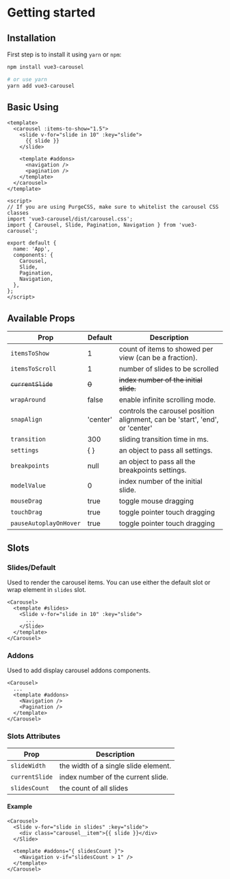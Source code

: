 # Getting started

## Installation

First step is to install it using `yarn` or `npm`:

```bash
npm install vue3-carousel

# or use yarn
yarn add vue3-carousel
```

## Basic Using

```vue
<template>
  <carousel :items-to-show="1.5">
    <slide v-for="slide in 10" :key="slide">
      {{ slide }}
    </slide>

    <template #addons>
      <navigation />
      <pagination />
    </template>
  </carousel>
</template>

<script>
// If you are using PurgeCSS, make sure to whitelist the carousel CSS classes
import 'vue3-carousel/dist/carousel.css';
import { Carousel, Slide, Pagination, Navigation } from 'vue3-carousel';

export default {
  name: 'App',
  components: {
    Carousel,
    Slide,
    Pagination,
    Navigation,
  },
};
</script>
```

## Available Props

| Prop                   | Default  | Description                                                                            |
| ---------------------- | -------- | -------------------------------------------------------------------------------------- |
| `itemsToShow`          | 1        | count of items to showed per view (can be a fraction).                                 |
| `itemsToScroll`        | 1        | number of slides to be scrolled                                                        |
| ~~`currentSlide`~~     | ~~0~~    | ~~index number of the initial slide.~~ <Badge text="Deprecated 0.1.20" type="danger"/> |
| `wrapAround`           | false    | enable infinite scrolling mode.                                                        |
| `snapAlign`            | 'center' | controls the carousel position alignment, can be 'start', 'end', or 'center'           |
| `transition`           | 300      | sliding transition time in ms.                                                         |
| `settings`             | { }      | an object to pass all settings.                                                        |
| `breakpoints`          | null     | an object to pass all the breakpoints settings.                                        |
| `modelValue`           | 0        | index number of the initial slide. <Badge text="0.1.20"/>                              |
| `mouseDrag`            | true     | toggle mouse dragging <Badge text="0.1.23"/>                                           |
| `touchDrag`            | true     | toggle pointer touch dragging <Badge text="0.1.23"/>                                   |
| `pauseAutoplayOnHover` | true     | toggle pointer touch dragging <Badge text="0.1.25"/>                                   |


## Slots

### Slides/Default
Used to render the carousel items. You can use either the default slot or wrap element in `slides` slot.

```vue
<Carousel>
  <template #slides>
    <Slide v-for="slide in 10" :key="slide">
      ...
    </Slide>
  </template>
</Carousel>
```
### Addons
Used to add display carousel addons components.

```vue
<Carousel>
  ...
  <template #addons>
    <Navigation />
    <Pagination />
  </template>
</Carousel>
```

### Slots Attributes

| Prop           | Description                          |
| -------------- | ------------------------------------ |
| `slideWidth`   | the width of a single slide element. |
| `currentSlide` | index number of the current slide.   |
| `slidesCount`  | the count of all slides              |


#### Example

```vue {6,7,8}
<Carousel>
  <Slide v-for="slide in slides" :key="slide">
    <div class="carousel__item">{{ slide }}</div>
  </Slide>

  <template #addons="{ slidesCount }">
    <Navigation v-if="slidesCount > 1" />
  </template>
</Carousel>
```

<script>
import Badge from './.vitepress/components/Badge.vue';

export default {
  components: {
   Badge,
  }
}
</script>